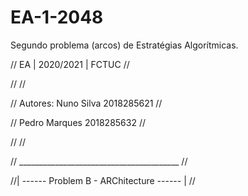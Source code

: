# EA-1-2048
Segundo problema (arcos) de Estratégias Algorítmicas.


//      EA   |   2020/2021   |   FCTUC       //

//                                           //

// Autores:     Nuno Silva      2018285621   //

//              Pedro Marques   2018285632   //

//                                           //

// ________________________________________  //

//| ------ Problem B - ARChitecture ------ | //
